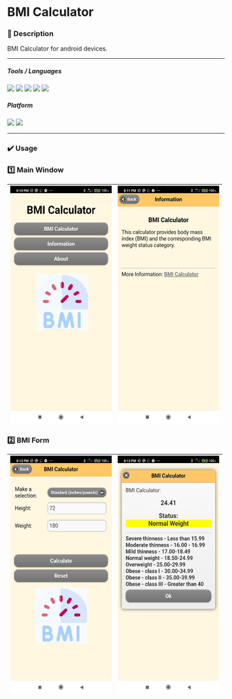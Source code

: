 # BMI Calculator

### 📝 Description 
BMI Calculator for android devices. 

-----

##### Tools / Languages  
<img src="https://img.shields.io/badge/Cordova-35434F?logo=apache-cordova&logoColor=E8E8E8" /> <img src="https://img.shields.io/badge/gradle-02303A?logo=gradle&logoColor=E8E8E8" /> <img src="https://img.shields.io/badge/Android_Studio-3DDC84?logo=android-studio&logoColor=E8E8E8" /> <img src="https://img.shields.io/badge/JavaScript-323330?logo=javascript&logoColor=E8E8E8" /> <img src="https://img.shields.io/badge/HTML5-E34F26?logo=html5&logoColor=E8E8E8" />


##### Platform 
<img height="20" src="https://img.shields.io/badge/Android-3DDC84?style=for-the-badge&logo=android&logoColor=white" /> <img height="20" src="https://img.shields.io/badge/Windows-0078D6?logo=windows&logoColor=white" /> 


-----

### ✔️ Usage

### 1️⃣ Main Window


|  <img align="center" src="https://github.com/vzolotar/BMI-Calculator/blob/main/Images/image1.jpg" width="235" height="550"></a> | <img align="center" src="https://github.com/vzolotar/BMI-Calculator/blob/main/Images/image2.jpg" width="235" height="550"></a> |
| ------------- | ------------- |

### 2️⃣ BMI Form


|  <img align="center" src="https://github.com/vzolotar/BMI-Calculator/blob/main/Images/image3.jpg" width="235" height="550"></a> | <img align="center" src="https://github.com/vzolotar/BMI-Calculator/blob/main/Images/image4.jpg" width="235" height="550"></a> |
| ------------- | ------------- |
